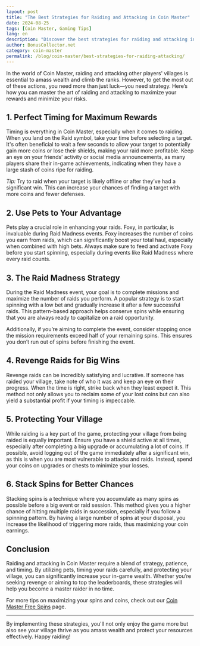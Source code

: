 ```yaml
---
layout: post
title: "The Best Strategies for Raiding and Attacking in Coin Master"
date: 2024-08-25
tags: [Coin Master, Gaming Tips]
lang: en
description: "Discover the best strategies for raiding and attacking in Coin Master to maximize your coin earnings and protect your village."
author: BonusCollector.net
category: coin-master
permalink: /blog/coin-master/best-strategies-for-raiding-attacking/
---
```


In the world of Coin Master, raiding and attacking other players' villages is essential to amass wealth and climb the ranks. However, to get the most out of these actions, you need more than just luck—you need strategy. Here’s how you can master the art of raiding and attacking to maximize your rewards and minimize your risks.

## 1. Perfect Timing for Maximum Rewards

Timing is everything in Coin Master, especially when it comes to raiding. When you land on the Raid symbol, take your time before selecting a target. It's often beneficial to wait a few seconds to allow your target to potentially gain more coins or lose their shields, making your raid more profitable. Keep an eye on your friends’ activity or social media announcements, as many players share their in-game achievements, indicating when they have a large stash of coins ripe for raiding.

*Tip:* Try to raid when your target is likely offline or after they’ve had a significant win. This can increase your chances of finding a target with more coins and fewer defenses.

## 2. Use Pets to Your Advantage

Pets play a crucial role in enhancing your raids. Foxy, in particular, is invaluable during Raid Madness events. Foxy increases the number of coins you earn from raids, which can significantly boost your total haul, especially when combined with high bets. Always make sure to feed and activate Foxy before you start spinning, especially during events like Raid Madness where every raid counts.

## 3. The Raid Madness Strategy

During the Raid Madness event, your goal is to complete missions and maximize the number of raids you perform. A popular strategy is to start spinning with a low bet and gradually increase it after a few successful raids. This pattern-based approach helps conserve spins while ensuring that you are always ready to capitalize on a raid opportunity. 

Additionally, if you’re aiming to complete the event, consider stopping once the mission requirements exceed half of your remaining spins. This ensures you don’t run out of spins before finishing the event.

## 4. Revenge Raids for Big Wins

Revenge raids can be incredibly satisfying and lucrative. If someone has raided your village, take note of who it was and keep an eye on their progress. When the time is right, strike back when they least expect it. This method not only allows you to reclaim some of your lost coins but can also yield a substantial profit if your timing is impeccable.

## 5. Protecting Your Village

While raiding is a key part of the game, protecting your village from being raided is equally important. Ensure you have a shield active at all times, especially after completing a big upgrade or accumulating a lot of coins. If possible, avoid logging out of the game immediately after a significant win, as this is when you are most vulnerable to attacks and raids. Instead, spend your coins on upgrades or chests to minimize your losses.

## 6. Stack Spins for Better Chances

Stacking spins is a technique where you accumulate as many spins as possible before a big event or raid session. This method gives you a higher chance of hitting multiple raids in succession, especially if you follow a spinning pattern. By having a large number of spins at your disposal, you increase the likelihood of triggering more raids, thus maximizing your coin earnings.

## Conclusion

Raiding and attacking in Coin Master require a blend of strategy, patience, and timing. By utilizing pets, timing your raids carefully, and protecting your village, you can significantly increase your in-game wealth. Whether you’re seeking revenge or aiming to top the leaderboards, these strategies will help you become a master raider in no time.

For more tips on maximizing your spins and coins, check out our [Coin Master Free Spins](https://bonuscollector.net/coin-master-free-spins/) page.

---

By implementing these strategies, you'll not only enjoy the game more but also see your village thrive as you amass wealth and protect your resources effectively. Happy raiding!
